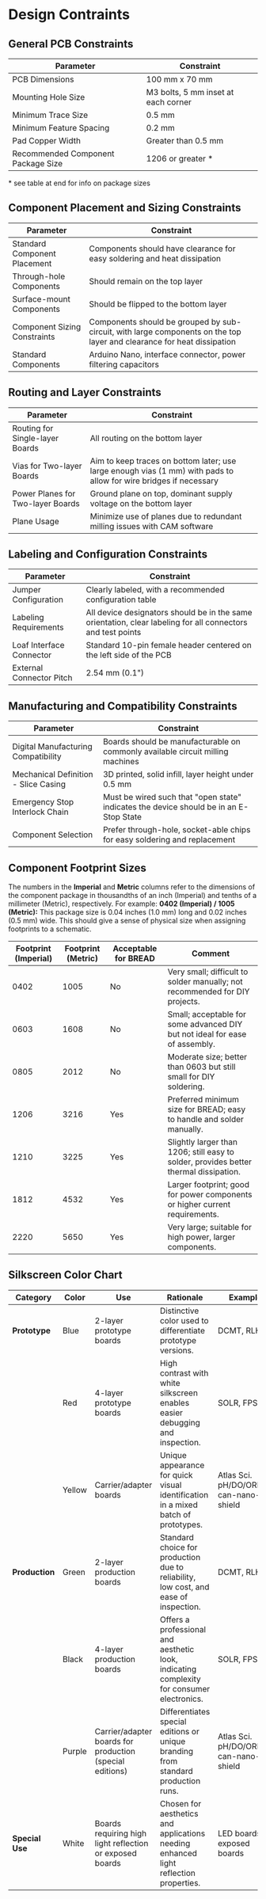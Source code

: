# Design Contraints

## General PCB Constraints

| **Parameter**                      | **Constraint**                      |
| ---------------------------------- | ----------------------------------- |
| PCB Dimensions                     | 100 mm x 70 mm                      |
| Mounting Hole Size                 | M3 bolts, 5 mm inset at each corner |
| Minimum Trace Size                 | 0.5 mm                              |
| Minimum Feature Spacing            | 0.2 mm                              |
| Pad Copper Width                   | Greater than 0.5 mm                 |
| Recommended Component Package Size | 1206 or greater \*                  |

\* see table at end for info on package sizes

## Component Placement and Sizing Constraints

| **Parameter**                | **Constraint**                                                                                                         |
| ---------------------------- | ---------------------------------------------------------------------------------------------------------------------- |
| Standard Component Placement | Components should have clearance for easy soldering and heat dissipation                                               |
| Through-hole Components      | Should remain on the top layer                                                                                         |
| Surface-mount Components     | Should be flipped to the bottom layer                                                                                  |
| Component Sizing Constraints | Components should be grouped by sub-circuit, with large components on the top layer and clearance for heat dissipation |
| Standard Components          | Arduino Nano, interface connector, power filtering capacitors                                                          |

## Routing and Layer Constraints

| **Parameter**                     | **Constraint**                                                                                                    |
| --------------------------------- | ----------------------------------------------------------------------------------------------------------------- |
| Routing for Single-layer Boards   | All routing on the bottom layer                                                                                   |
| Vias for Two-layer Boards         | Aim to keep traces on bottom later; use large enough vias (1 mm) with pads to allow for wire bridges if necessary |
| Power Planes for Two-layer Boards | Ground plane on top, dominant supply voltage on the bottom layer                                                  |
| Plane Usage                       | Minimize use of planes due to redundant milling issues with CAM software                                          |

## Labeling and Configuration Constraints

| **Parameter**            | **Constraint**                                                                                              |
| ------------------------ | ----------------------------------------------------------------------------------------------------------- |
| Jumper Configuration     | Clearly labeled, with a recommended configuration table                                                     |
| Labeling Requirements    | All device designators should be in the same orientation, clear labeling for all connectors and test points |
| Loaf Interface Connector | Standard 10-pin female header centered on the left side of the PCB                                          |
| External Connector Pitch | 2.54 mm (0.1")                                                                                              |

## Manufacturing and Compatibility Constraints

| **Parameter**                        | **Constraint**                                                                         |
| ------------------------------------ | -------------------------------------------------------------------------------------- |
| Digital Manufacturing Compatibility  | Boards should be manufacturable on commonly available circuit milling machines         |
| Mechanical Definition - Slice Casing | 3D printed, solid infill, layer height under 0.5 mm                                    |
| Emergency Stop Interlock Chain       | Must be wired such that "open state" indicates the device should be in an E-Stop State |
| Component Selection                  | Prefer through-hole, socket-able chips for easy soldering and replacement              |

## Component Footprint Sizes

The numbers in the **Imperial** and **Metric** columns refer to the dimensions of the component package in thousandths of an inch (Imperial) and tenths of a millimeter (Metric), respectively. For example: **0402 (Imperial) / 1005 (Metric):** This package size is 0.04 inches (1.0 mm) long and 0.02 inches (0.5 mm) wide. This should give a sense of physical size when assigning footprints to a schematic.

| **Footprint (Imperial)** | **Footprint (Metric)** | **Acceptable for BREAD** | **Comment**                                                                           |
| ------------------------ | ---------------------- | ------------------------ | ------------------------------------------------------------------------------------- |
| 0402                     | 1005                   | No                       | Very small; difficult to solder manually; not recommended for DIY projects.           |
| 0603                     | 1608                   | No                       | Small; acceptable for some advanced DIY but not ideal for ease of assembly.           |
| 0805                     | 2012                   | No                       | Moderate size; better than 0603 but still small for DIY soldering.                    |
| 1206                     | 3216                   | Yes                      | Preferred minimum size for BREAD; easy to handle and solder manually.                 |
| 1210                     | 3225                   | Yes                      | Slightly larger than 1206; still easy to solder, provides better thermal dissipation. |
| 1812                     | 4532                   | Yes                      | Larger footprint; good for power components or higher current requirements.           |
| 2220                     | 5650                   | Yes                      | Very large; suitable for high power, larger components.                               |

## Silkscreen Color Chart

| **Category**    | **Color** | **Use**                                                  | **Rationale**                                                                             | **Examples**                             |
| --------------- | --------- | -------------------------------------------------------- | ----------------------------------------------------------------------------------------- | ---------------------------------------- |
| **Prototype**   | Blue      | 2-layer prototype boards                                 | Distinctive color used to differentiate prototype versions.                               | DCMT, RLHT                               |
|                 | Red       | 4-layer prototype boards                                 | High contrast with white silkscreen enables easier debugging and inspection.              | SOLR, FPSG                               |
|                 | Yellow    | Carrier/adapter boards                                   | Unique appearance for quick visual identification in a mixed batch of prototypes.         | Atlas Sci. pH/DO/ORP/EC, can-nano-shield |
| **Production**  | Green     | 2-layer production boards                                | Standard choice for production due to reliability, low cost, and ease of inspection.      | DCMT, RLHT                               |
|                 | Black     | 4-layer production boards                                | Offers a professional and aesthetic look, indicating complexity for consumer electronics. | SOLR, FPSG                               |
|                 | Purple    | Carrier/adapter boards for production (special editions) | Differentiates special editions or unique branding from standard production runs.         | Atlas Sci. pH/DO/ORP/EC, can-nano-shield |
| **Special Use** | White     | Boards requiring high light reflection or exposed boards | Chosen for aesthetics and applications needing enhanced light reflection properties.      | LED boards, exposed boards               |
